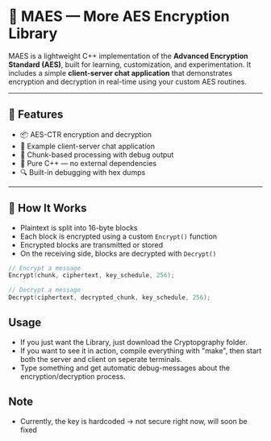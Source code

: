# 🔐 MAES — More AES Encryption Library

MAES is a lightweight C++ implementation of the **Advanced Encryption Standard (AES)**, built for learning, customization, and experimentation. It includes a simple **client-server chat application** that demonstrates encryption and decryption in real-time using your custom AES routines.

---

## 🚀 Features

- 📦 AES-CTR encryption and decryption
- 💬 Example client-server chat application
- 🧪 Chunk-based processing with debug output
- 🧰 Pure C++ — no external dependencies
- 🔍 Built-in debugging with hex dumps

---

## 🧠 How It Works

- Plaintext is split into 16-byte blocks
- Each block is encrypted using a custom `Encrypt()` function
- Encrypted blocks are transmitted or stored
- On the receiving side, blocks are decrypted with `Decrypt()`

```cpp
// Encrypt a message
Encrypt(chunk, ciphertext, key_schedule, 256);

// Decrypt a message
Decrypt(ciphertext, decrypted_chunk, key_schedule, 256);
```
## Usage

- If you just want the Library, just download the Cryptopgraphy folder.
- If you want to see it in action, compile everything with "make", then start both the server and client on seperate terminals.
- Type something and get automatic debug-messages about the encryption/decryption process.

## Note

- Currently, the key is hardcoded -> not secure right now, will soon be fixed
